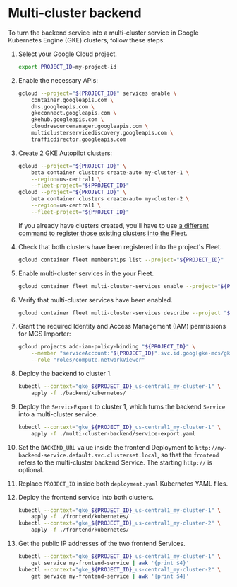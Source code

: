 # Multi-cluster backend

To turn the backend service into a multi-cluster service in Google Kubernetes Engine (GKE) clusters, follow these steps:

1. Select your Google Cloud project.
    ```bash
    export PROJECT_ID=my-project-id
    ```

1. Enable the necessary APIs:
    ```bash
    gcloud --project="${PROJECT_ID}" services enable \
	    container.googleapis.com \
        dns.googleapis.com \
        gkeconnect.googleapis.com \
        gkehub.googleapis.com \
        cloudresourcemanager.googleapis.com \
        multiclusterservicediscovery.googleapis.com \
        trafficdirector.googleapis.com
    ```

1. Create 2 GKE Autopilot clusters:
    ```bash
    gcloud --project="${PROJECT_ID}" \
        beta container clusters create-auto my-cluster-1 \
        --region=us-central1 \
        --fleet-project="${PROJECT_ID}"
    gcloud --project="${PROJECT_ID}" \
        beta container clusters create-auto my-cluster-2 \
        --region=us-central1 \
        --fleet-project="${PROJECT_ID}"
    ```
    If you already have clusters created, you'll have to use
    [a different command to register those existing clusters into the Fleet](https://cloud.google.com/anthos/fleet-management/docs/register/gke#register_your_cluster).

1. Check that both clusters have been registered into the project's Fleet.
    ```bash
    gcloud container fleet memberships list --project="${PROJECT_ID}"
    ```

1. Enable multi-cluster services in the your Fleet.
    ```bash
    gcloud container fleet multi-cluster-services enable --project="${PROJECT_ID}"
    ```

1. Verify that multi-cluster services have been enabled.
    ```bash
    gcloud container fleet multi-cluster-services describe --project "${PROJECT_ID}"
    ```

1. Grant the required Identity and Access Management (IAM) permissions for MCS Importer:
    ```bash
    gcloud projects add-iam-policy-binding "${PROJECT_ID}" \
        --member "serviceAccount:"${PROJECT_ID}".svc.id.goog[gke-mcs/gke-mcs-importer]" \
        --role "roles/compute.networkViewer"
    ```

1. Deploy the backend to cluster 1.
    ```bash
    kubectl --context="gke_${PROJECT_ID}_us-central1_my-cluster-1" \
        apply -f ./backend/kubernetes/
    ```

1. Deploy the `ServiceExport` to cluster 1, which turns the backend `Service` into a multi-cluster service.
    ```bash
    kubectl --context="gke_${PROJECT_ID}_us-central1_my-cluster-1" \
        apply -f ./multi-cluster-backend/service-export.yaml
    ```

1. Set the `BACKEND_URL` value inside the frontend Deployment to `http://my-backend-service.default.svc.clusterset.local`,
   so that the `frontend` refers to the multi-cluster backend Service. The starting `http://` is optional.

1. Replace `PROJECT_ID` inside both `deployment.yaml` Kubernetes YAML files.

1. Deploy the frontend service into both clusters.
    ```bash
    kubectl --context="gke_${PROJECT_ID}_us-central1_my-cluster-1" \
        apply -f ./frontend/kubernetes/
    kubectl --context="gke_${PROJECT_ID}_us-central1_my-cluster-2" \
        apply -f ./frontend/kubernetes/
    ```

1. Get the public IP addresses of the two frontend Services.
    ```bash
    kubectl --context="gke_${PROJECT_ID}_us-central1_my-cluster-1" \
        get service my-frontend-service | awk '{print $4}'
    kubectl --context="gke_${PROJECT_ID}_us-central1_my-cluster-2" \
        get service my-frontend-service | awk '{print $4}'
    ```
